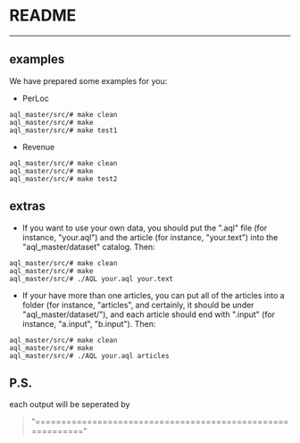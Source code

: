 # README

---

## examples
We have prepared some examples for you:

+ PerLoc
```
aql_master/src/# make clean
aql_master/src/# make
aql_master/src/# make test1
```
+ Revenue
```
aql_master/src/# make clean
aql_master/src/# make
aql_master/src/# make test2
```

## extras

+ If you want to use your own data, you should put the ".aql" file (for instance, "your.aql") and the article (for instance, "your.text") into the "aql_master/dataset" catalog. Then:
```
aql_master/src/# make clean
aql_master/src/# make
aql_master/src/# ./AQL your.aql your.text
```

+ If your have more than one articles, you can put all of the articles into a folder (for instance, "articles", and certainly, it should be under "aql_master/dataset/"), and each article should end with ".input" (for instance, "a.input", "b.input"). Then:
```
aql_master/src/# make clean
aql_master/src/# make
aql_master/src/# ./AQL your.aql articles
```

## P.S.
each output will be seperated by 
> "==========================================================="
